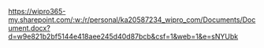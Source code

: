 https://wipro365-my.sharepoint.com/:w:/r/personal/ka20587234_wipro_com/Documents/Document.docx?d=w9e821b2bf5144e418aee245d40d87bcb&csf=1&web=1&e=sNYUbk

